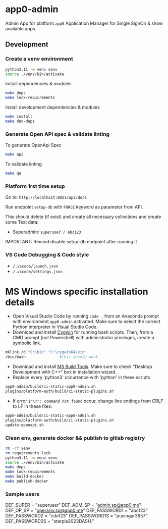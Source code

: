 # app0-admin

Admin App for platform `app0`
Application Manager for Single SignOn & show available apps.

## Development

### Create a venv environment

```bash
python3.11 -m venv venv
source ./venv/bin/activate
```

Install dependencies & modules
```bash
make deps
make lock-requirements
```

Install development dependencies & modules
```bash
make install
make dev-deps
```
### Generate Open API spec & validate linting

To generate OpenApi Spec
```bash
make api
```

To validate linting
```bash
make qa
```

### Platform 1rst time setup

Go to: `http://localhost:8021/api/docs`

Run endpoint `setup-db` with `FORCE` keyword as parameter from API.

This should delete (if exist) and create all necessary collections and create some Test data:
- Superadmin: `superuser / abc123`

IMPORTANT: Remind disable setup-db endpoint after running it

### VS Code Debugging & Code style

- `/.vscode/launch.json`
- `/.vscode/settings.json`


# MS Windows specific installation details
* Open Visual Studio Code by running `code .` from an Anaconda prompt with environment `app0-admin` activated. Make sure to select the correct Python interpreter in Visual Studio Code.
* Download and install [Cygwin](https://www.cygwin.com/) for running bash scripts. Then, from a CMD prompt (not Powershell) with administrator privileges, create a symbolic link.
```bash
mklink /d "C:\bin" "C:\cygwin64\bin"
/bin/bash               #this should work
```
* Download and install [MS Build Tools](https://visualstudio.microsoft.com/visual-cpp-build-tools/). Make sure to check "Desktop Development with C++" box in installation wizard.
* Replace every 'python3' occurrence with 'python' in these scripts
```bash
app0-admin/build/ci-static-app0-admin.sh
plugins/platform-auth/build/ci-static-plugins.sh
```
* If error `$'\r': command not found` occur, change line endings from CRLF to LF in these files:
```bash
app0-admin/build/ci-static-app0-admin.sh
plugins/platform-auth/build/ci-static-plugins.sh
update-openapi.sh
```

### Clean env, generate docker && publish to gitlab registry

```bash
rm -rf venv
rm requirements.lock
python3.11 -m venv venv
source ./venv/bin/activate
make deps
make lock-requirements
make build-docker
make publish-docker
```

### Sample users

DEF_SUPER = "superuser"
DEF_ADM_SP = "admin.sp@app0.me"
DEF_OP_SP = "operario.sp@app0.me"
DEF_PASSWORD1 = "abc123"
DEF_PASSWORD2 = "cde123"
DEF_PASSWORD1S = "pueingar3657"
DEF_PASSWORD2S = "starpla2023DASH."
